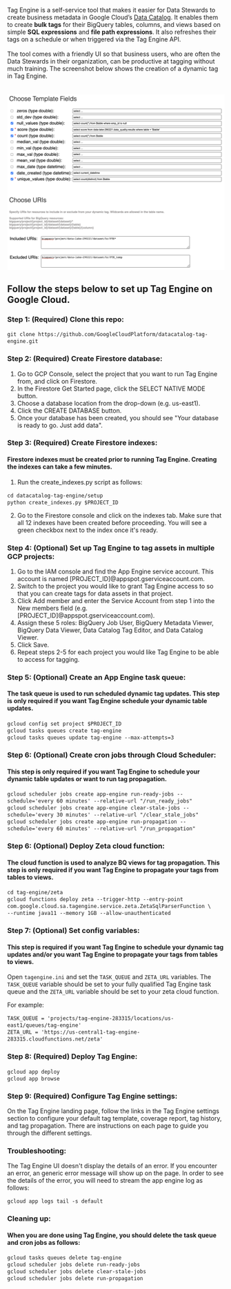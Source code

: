 Tag Engine is a self-service tool that makes it easier for Data Stewards to create business metadata in Google Cloud’s [Data Catalog](https://cloud.google.com/data-catalog/docs/concepts/overview). It enables them to create <b>bulk tags</b> for their BigQuery tables, columns, and views based on simple <b>SQL expressions</b> and <b>file path expressions</b>. It also refreshes their tags on a schedule or when triggered via the Tag Engine API. 
<br><br>
The tool comes with a friendly UI so that business users, who are often the Data Stewards in their organization, can be productive at tagging without much training. The screenshot below shows the creation of a dynamic tag in Tag Engine.  
<br><br>
![](https://github.com/GoogleCloudPlatform/datacatalog-tag-engine/blob/main/static/screenshot.png)

## Follow the steps below to set up Tag Engine on Google Cloud. 

### Step 1: (Required) Clone this repo:
```
git clone https://github.com/GoogleCloudPlatform/datacatalog-tag-engine.git
```

### Step 2: (Required) Create Firestore database:
1. Go to GCP Console, select the project that you want to run Tag Engine from, and click on Firestore.
2. In the Firestore Get Started page, click the SELECT NATIVE MODE button. 
3. Choose a database location from the drop-down (e.g. us-east1).
4. Click the CREATE DATABASE button. 
5. Once your database has been created, you should see "Your database is ready to go. Just add data".  


### Step 3: (Required) Create Firestore indexes:
#### Firestore indexes must be created prior to running Tag Engine. Creating the indexes can take a few minutes. 
1. Run the create_indexes.py script as follows:
```
cd datacatalog-tag-engine/setup
python create_indexes.py $PROJECT_ID
```
2. Go to the Firestore console and click on the indexes tab. Make sure that all 12 indexes have been created before proceeding. You will see a green checkbox next to the index once it's ready.  


### Step 4: (Optional) Set up Tag Engine to tag assets in multiple GCP projects:
1. Go to the IAM console and find the App Engine service account. This account is named [PROJECT_ID]@appspot.gserviceaccount.com. 
2. Switch to the project you would like to grant Tag Engine access to so that you can create tags for data assets in that project. 
3. Click Add member and enter the Service Account from step 1 into the New members field (e.g. [PROJECT_ID]@appspot.gserviceaccount.com). 
4. Assign these 5 roles: BigQuery Job User, BigQuery Metadata Viewer, BigQuery Data Viewer, Data Catalog Tag Editor, and Data Catalog Viewer. 
5. Click Save. 
6. Repeat steps 2-5 for each project you would like Tag Engine to be able to access for tagging.  


### Step 5: (Optional) Create an App Engine task queue:
#### The task queue is used to run scheduled dynamic tag updates. This step is only required if you want Tag Engine schedule your dynamic table updates. 
```
gcloud config set project $PROJECT_ID
gcloud tasks queues create tag-engine
gcloud tasks queues update tag-engine --max-attempts=3
```

### Step 6: (Optional) Create cron jobs through Cloud Scheduler: 
#### This step is only required if you want Tag Engine to schedule your dynamic table updates or want to run tag propagation. 
```
gcloud scheduler jobs create app-engine run-ready-jobs --schedule='every 60 minutes' --relative-url "/run_ready_jobs"
gcloud scheduler jobs create app-engine clear-stale-jobs --schedule='every 30 minutes' --relative-url "/clear_stale_jobs"
gcloud scheduler jobs create app-engine run-propagation --schedule='every 60 minutes' --relative-url "/run_propagation"
```

### Step 6: (Optional) Deploy Zeta cloud function:
#### The cloud function is used to analyze BQ views for tag propagation.  This step is only required if you want Tag Engine to propagate your tags from tables to views.  
```
cd tag-engine/zeta
gcloud functions deploy zeta --trigger-http --entry-point com.google.cloud.sa.tagengine.service.zeta.ZetaSqlParserFunction \
--runtime java11 --memory 1GB --allow-unauthenticated
```

### Step 7: (Optional) Set config variables:
#### This step is required if you want Tag Engine to schedule your dynamic tag updates and/or you want Tag Engine to propagate your tags from tables to views.  

Open `tagengine.ini` and set the `TASK_QUEUE` and `ZETA_URL` variables. The `TASK_QUEUE` variable should be set to your fully qualified Tag Engine task queue and the `ZETA_URL` variable should be set to your zeta cloud function. 

For example:
```
TASK_QUEUE = 'projects/tag-engine-283315/locations/us-east1/queues/tag-engine'
ZETA_URL = 'https://us-central1-tag-engine-283315.cloudfunctions.net/zeta'
```

### Step 8: (Required) Deploy Tag Engine:
```
gcloud app deploy
gcloud app browse
```

### Step 9: (Required) Configure Tag Engine settings:

On the Tag Engine landing page, follow the links in the Tag Engine settings section to configure your default tag template, coverage report, tag history, and tag propagation. There are instructions on each page to guide you through the different settings. 


### Troubleshooting:

The Tag Engine UI doesn't display the details of an error. If you encounter an error, an generic error message will show up on the page. In order to see the details of the error, you will need to stream the app engine log as follows:

```
gcloud app logs tail -s default
```

### Cleaning up:
#### When you are done using Tag Engine, you should delete the task queue and cron jobs as follows:
```
gcloud tasks queues delete tag-engine
gcloud scheduler jobs delete run-ready-jobs
gcloud scheduler jobs delete clear-stale-jobs
gcloud scheduler jobs delete run-propagation
```
 